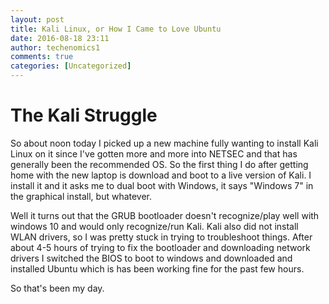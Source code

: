 ```yaml
---
layout: post
title: Kali Linux, or How I Came to Love Ubuntu
date: 2016-08-18 23:11
author: techenomics1
comments: true
categories: [Uncategorized]
---
```


# The Kali Struggle 
So about noon today I picked up a new machine fully wanting to install Kali Linux on it since I've gotten more and more into NETSEC and that has generally been the recommended OS.  So the first thing I do after getting home with the new laptop is download and boot to a live version of Kali.  I install it and it asks me to dual boot with Windows, it says "Windows 7" in the graphical install, but whatever.  

Well it turns out that the GRUB bootloader doesn't recognize/play well with windows 10 and would only recognize/run Kali.  Kali also did not install WLAN drivers, so I was pretty stuck in trying to troubleshoot things.  After about 4-5 hours of trying to fix the bootloader and downloading network drivers I switched the BIOS to boot to windows and downloaded and installed Ubuntu which is has been working fine for the past few hours.  

So that's been my day. 